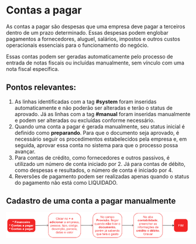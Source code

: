 # Contas a pagar

As contas a pagar são despesas que uma empresa deve pagar a terceiros dentro de um prazo determinado. Essas despesas podem englobar pagamentos a fornecedores, aluguel, salários, impostos e outros custos operacionais essenciais para o funcionamento do negócio.

Essas contas podem ser geradas automaticamente pelo processo de entrada de notas fiscais ou incluídas manualmente, sem vínculo com uma nota fiscal específica.

## Pontos relevantes:

1. As linhas identificadas com a tag **#system** foram inseridas automaticamente e não poderão ser alteradas e terão o status de aprovado. Já as linhas com a tag **#manual** foram inseridas manualmente e podem ser alteradas ou excluídas conforme necessário.
1. Quando uma conta a pagar é gerada manualmente, seu status inicial é definido como **preparando**. Para que o documento seja aprovado, é necessário seguir os procedimentos estabelecidos pela empresa e, em seguida, aprovar essa conta no sistema para que o processo possa avançar.
1. Para contas de crédito, como fornecedores e outros passivos, é utilizado um número de conta iniciado por 2. Já para contas de débito, como despesas e resultados, o número de conta é iniciado por 4.
1. Reversões de pagamento podem ser realizadas apenas quando o status do pagamento não está como LIQUIDADO.

## Cadastro de uma conta a pagar manualmente

![Fluxo Contas a pagar](payable.png)